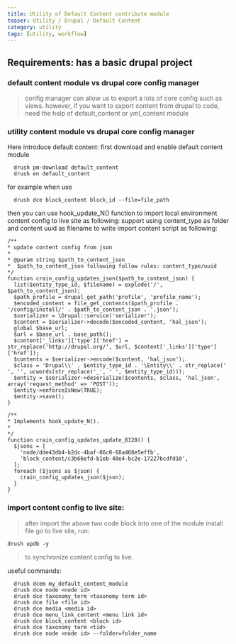 ```yaml
---
title: Utility of Default Content contribute module
teaser: Utility / Drupal / Default Content
category: utility
tags: [utility, workflow]
---
```


Requirements: has a basic drupal project
----------------------------------------

### default content module vs drupal core config manager
  > config manager can allow us to export a lots of core config such as views.
  > however, if you want to export content from drupal to code, need the help of default_content or yml_content module

### utility content module vs drupal core config manager
  Here introduce default content:
    first download and enable default content module
  ```
    drush pm-download default_content
    drush en default_content
  ```
  for example when use

  ```
    drush dce block_content block_id --file=file_path
  ```

  then you can use hook_update_N() function to import local environment content config to live site
  as following: support using content_type as folder and content uuid as filename to write import content script as following:

  ```
  /**
  * update content config from json
  *
  * @param string $path_to_content_json
  *  $path_to_content_json following follow rules: content_type/uuid
  */
  function crain_config_updates_json($path_to_content_json) {
    list($entity_type_id, $filename) = explode('/', $path_to_content_json);
    $path_profile = drupal_get_path('profile', 'profile_name');
    $encoded_content = file_get_contents($path_profile . '/config/install/' . $path_to_content_json . '.json');
    $serializer = \Drupal::service('serializer');
    $content = $serializer->decode($encoded_content, 'hal_json');
    global $base_url;
    $url = $base_url . base_path();
    $content['_links']['type']['href'] = str_replace('http://drupal.org/', $url, $content['_links']['type']['href']);
    $contents = $serializer->encode($content, 'hal_json');
    $class = 'Drupal\\' . $entity_type_id . '\Entity\\' . str_replace(' ', '', ucwords(str_replace('_', ' ', $entity_type_id)));
    $entity = $serializer->deserialize($contents, $class, 'hal_json', array('request_method' => 'POST'));
    $entity->enforceIsNew(TRUE);
    $entity->save();
  }
  ```

  ```
  /**
  * Implements hook_update_N().
  *
  */
  function crain_config_updates_update_8128() {
    $jsons = [
      'node/dde43db4-b2dc-4baf-86c0-68a468e5effb',
      'block_content/c3b66efd-b1eb-40e4-bc2e-17227bcdfd10',
    ];
    foreach ($jsons as $json) {
      crain_config_updates_json($json);
    }
  }
  ```

### import content config to live site:
  > after import the above two code block into one of the module install file
  > go to live site, run:

  ```
  drush updb -y
  ```

  > to synchronize content config to live.

  useful commands:
  ```
    drush dcem my_default_content_module
    drush dce node <node id>
    drush dce taxonomy_term <taxonomy term id>
    drush dce file <file id>
    drush dce media <media id>
    drush dce menu_link_content <menu link id>
    drush dce block_content <block id>
    drush dce taxonomy_term <tid>
    drush dce node <node id> --folder=folder_name

  ```

